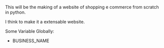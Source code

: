 This will be the making of a website of shopping e commerce from scratch in python.

I think to make it a extensable website.

Some Variable Globally:

* BUSINESS_NAME

